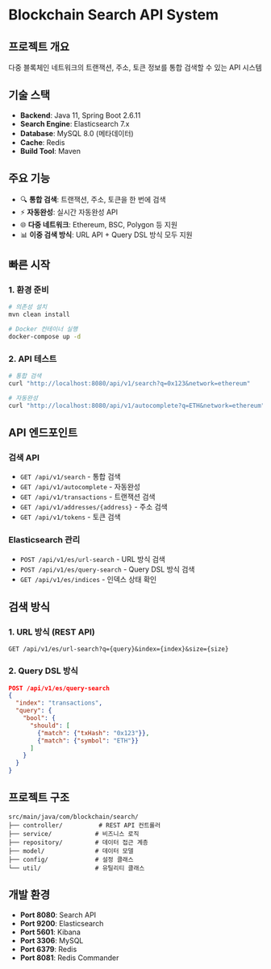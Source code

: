# Blockchain Search API System

## 프로젝트 개요
다중 블록체인 네트워크의 트랜잭션, 주소, 토큰 정보를 통합 검색할 수 있는 API 시스템

## 기술 스택
- **Backend**: Java 11, Spring Boot 2.6.11
- **Search Engine**: Elasticsearch 7.x
- **Database**: MySQL 8.0 (메타데이터)
- **Cache**: Redis
- **Build Tool**: Maven

## 주요 기능
- 🔍 **통합 검색**: 트랜잭션, 주소, 토큰을 한 번에 검색
- ⚡ **자동완성**: 실시간 자동완성 API
- 🌐 **다중 네트워크**: Ethereum, BSC, Polygon 등 지원
- 📊 **이중 검색 방식**: URL API + Query DSL 방식 모두 지원

## 빠른 시작

### 1. 환경 준비
```bash
# 의존성 설치
mvn clean install

# Docker 컨테이너 실행
docker-compose up -d
```

### 2. API 테스트
```bash
# 통합 검색
curl "http://localhost:8080/api/v1/search?q=0x123&network=ethereum"

# 자동완성
curl "http://localhost:8080/api/v1/autocomplete?q=ETH&network=ethereum"
```

## API 엔드포인트

### 검색 API
- `GET /api/v1/search` - 통합 검색
- `GET /api/v1/autocomplete` - 자동완성
- `GET /api/v1/transactions` - 트랜잭션 검색
- `GET /api/v1/addresses/{address}` - 주소 검색
- `GET /api/v1/tokens` - 토큰 검색

### Elasticsearch 관리
- `POST /api/v1/es/url-search` - URL 방식 검색
- `POST /api/v1/es/query-search` - Query DSL 방식 검색
- `GET /api/v1/es/indices` - 인덱스 상태 확인

## 검색 방식

### 1. URL 방식 (REST API)
```
GET /api/v1/es/url-search?q={query}&index={index}&size={size}
```

### 2. Query DSL 방식
```json
POST /api/v1/es/query-search
{
  "index": "transactions",
  "query": {
    "bool": {
      "should": [
        {"match": {"txHash": "0x123"}},
        {"match": {"symbol": "ETH"}}
      ]
    }
  }
}
```

## 프로젝트 구조
```
src/main/java/com/blockchain/search/
├── controller/          # REST API 컨트롤러
├── service/            # 비즈니스 로직
├── repository/         # 데이터 접근 계층
├── model/              # 데이터 모델
├── config/             # 설정 클래스
└── util/               # 유틸리티 클래스
```

## 개발 환경
- **Port 8080**: Search API
- **Port 9200**: Elasticsearch
- **Port 5601**: Kibana
- **Port 3306**: MySQL
- **Port 6379**: Redis
- **Port 8081**: Redis Commander
